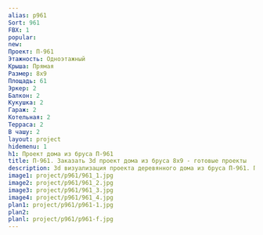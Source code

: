 ```yaml
---
alias: p961
Sort: 961
FBX: 1
popular: 
new: 
Проект: П-961
Этажность: Одноэтажный
Крыша: Прямая
Размер: 8х9
Площадь: 61
Эркер: 2
Балкон: 2
Кукушка: 2
Гараж: 2
Котельная: 2
Терраса: 2
В чашу: 2
layout: project
hidemenu: 1
h1: Проект дома из бруса П-961
title: П-961. Заказать 3d проект дома из бруса 8х9 - готовые проекты
description: 3d визуализация проекта деревянного дома из бруса П-961. Площадь 61 м2, размер 8х9. Вы можете внести любые изменения в проект.
image1: project/p961/961_1.jpg
image2: project/p961/961_2.jpg
image3: project/p961/961_3.jpg
image4: project/p961/961_4.jpg
plan1: project/p961/p961-1.jpg
plan2: 
planl: project/p961/p961-f.jpg
---
```

